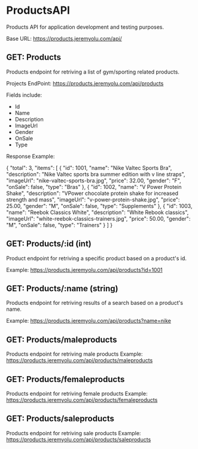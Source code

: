 # ProductsAPI
Products API for application development and testing purposes.

Base URL: https://products.jeremyolu.com/api/

## GET: Products
Products endpoint for retriving a list of gym/sporting related products.

Projects EndPoint: https://products.jeremyolu.com/api/products

Fields include:

- Id
- Name
- Description
- ImageUrl
- Gender
- OnSale
- Type

Response Example:

{
  "total": 3,
  "items": [
    {
      "id": 1001,
      "name": "Nike Valtec Sports Bra",
      "description": "Nike Valtec sports bra summer edition with v line straps",
      "imageUrl": "nike-valtec-sports-bra.jpg",
      "price": 32.00,
      "gender": "F",
      "onSale": false,
      "type": "Bras"
    },
    {
      "id": 1002,
      "name": "V Power Protein Shake",
      "description": "VPower chocolate protein shake for increased strength and mass",
      "imageUrl": "v-power-protein-shake.jpg",
      "price": 25.00,
      "gender": "M",
      "onSale": false,
      "type": "Supplements"
    },
    {
      "id": 1003,
      "name": "Reebok Classics White",
      "description": "White Rebook classics",
      "imageUrl": "white-reebok-classics-trainers.jpg",
      "price": 50.00,
      "gender": "M",
      "onSale": false,
      "type": "Trainers"
    }
    ]
 }

## GET: Products/:id (int)
Product endpoint for retriving a specific product based on a product's id.

Example: https://products.jeremyolu.com/api/products?id=1001

## GET: Products/:name (string)
Products endpoint for retriving results of a search based on a product's name.

Example: https://products.jeremyolu.com/api/products?name=nike

## GET: Products/maleproducts
Products endpoint for retriving male products
Example: https://products.jeremyolu.com/api/products/maleproducts

## GET: Products/femaleproducts
Products endpoint for retriving female products
Example: https://products.jeremyolu.com/api/products/femaleproducts

## GET: Products/saleproducts
Products endpoint for retriving sale products
Example: https://products.jeremyolu.com/api/products/saleproducts
